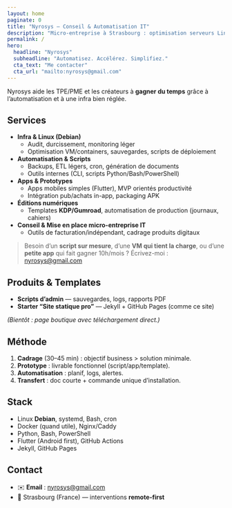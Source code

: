 ```yaml
---
layout: home
paginate: 0
title: "Nyrosys — Conseil & Automatisation IT"
description: "Micro-entreprise à Strasbourg : optimisation serveurs Linux (Debian), automatisation, apps mobiles, scripts, templates KDP/Gumroad."
permalink: /
hero:
  headline: "Nyrosys"
  subheadline: "Automatisez. Accélérez. Simplifiez."
  cta_text: "Me contacter"
  cta_url: "mailto:nyrosys@gmail.com"
---
```


<div class="lead">
Nyrosys aide les TPE/PME et les créateurs à <strong>gagner du temps</strong> grâce à l’automatisation et à une infra bien réglée.
</div>

## Services

- **Infra & Linux (Debian)**
  - Audit, durcissement, monitoring léger
  - Optimisation VM/containers, sauvegardes, scripts de déploiement
- **Automatisation & Scripts**
  - Backups, ETL légers, cron, génération de documents
  - Outils internes (CLI, scripts Python/Bash/PowerShell)
- **Apps & Prototypes**
  - Apps mobiles simples (Flutter), MVP orientés productivité
  - Intégration pub/achats in-app, packaging APK
- **Éditions numériques**
  - Templates **KDP/Gumroad**, automatisation de production (journaux, cahiers)
- **Conseil & Mise en place micro-entreprise IT**
  - Outils de facturation/indépendant, cadrage produits digitaux

> Besoin d’un **script sur mesure**, d’une **VM qui tient la charge**, ou d’une **petite app** qui fait gagner 10h/mois ? Écrivez-moi : [nyrosys@gmail.com](mailto:nyrosys@gmail.com)

## Produits & Templates

- **Scripts d’admin** — sauvegardes, logs, rapports PDF  
- **Starter “Site statique pro”** — Jekyll + GitHub Pages (comme ce site)

_(Bientôt : page boutique avec téléchargement direct.)_

## Méthode

1. **Cadrage** (30–45 min) : objectif business > solution minimale.
2. **Prototype** : livrable fonctionnel (script/app/template).
3. **Automatisation** : planif, logs, alertes.
4. **Transfert** : doc courte + commande unique d’installation.

## Stack

- Linux **Debian**, systemd, Bash, cron  
- Docker (quand utile), Nginx/Caddy  
- Python, Bash, PowerShell  
- Flutter (Android first), GitHub Actions  
- Jekyll, GitHub Pages

## Contact

- ✉️ **Email** : [nyrosys@gmail.com](mailto:nyrosys@gmail.com)  
- 📍 Strasbourg (France) — interventions **remote-first**

